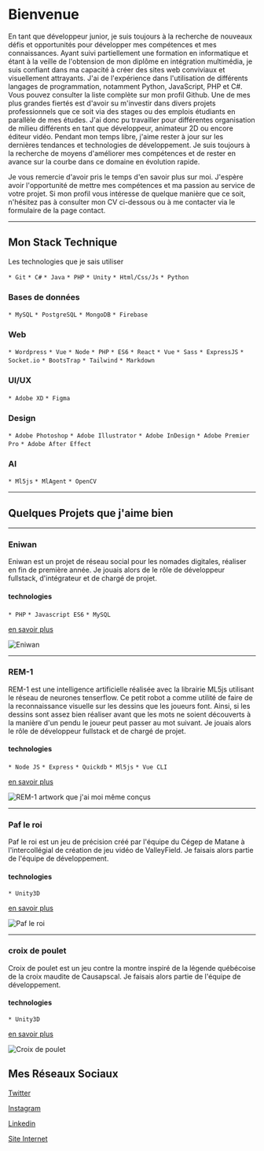 # Bienvenue

En tant que développeur junior, je suis toujours à la recherche de nouveaux défis et opportunités pour développer mes compétences et mes connaissances. Ayant suivi partiellement une formation en informatique et étant à la veille de l'obtension de mon diplôme en intégration multimédia, je suis confiant dans ma capacité à créer des sites web conviviaux et visuellement attrayants. J'ai de l'expérience dans l'utilisation de différents langages de programmation, notamment Python, JavaScript, PHP et C#. Vous pouvez consulter la liste complète sur mon profil Github. Une de mes plus grandes fiertés est d'avoir su m'investir dans divers projets professionnels que ce soit via des stages ou des emplois étudiants en parallèle de mes études. J'ai donc pu travailler pour différentes organisation de milieu différents en tant que développeur, animateur 2D ou encore éditeur vidéo. Pendant mon temps libre, j'aime rester à jour sur les dernières tendances et technologies de développement. Je suis toujours à la recherche de moyens d'améliorer mes compétences et de rester en avance sur la courbe dans ce domaine en évolution rapide.

Je vous remercie d'avoir pris le temps d'en savoir plus sur moi. J'espère avoir l'opportunité de mettre mes compétences et ma passion au service de votre projet. Si mon profil vous intéresse de quelque manière que ce soit, n'hésitez pas à consulter mon CV ci-dessous ou à me contacter via le formulaire de la page contact.

------------------
## Mon Stack Technique
Les technologies que je sais utiliser

`* Git`
`* C#`
`* Java`
`* PHP`
`* Unity`
`* Html/Css/Js`
`* Python`

### Bases de données
`* MySQL`
`* PostgreSQL`
`* MongoDB`
`* Firebase`

### Web
`* Wordpress`
`* Vue`
`* Node`
`* PHP`
`* ES6`
`* React`
`* Vue`
`* Sass`
`* ExpressJS`
`* Socket.io`
`* BootsTrap`
`* Tailwind`
`* Markdown`

### UI/UX
`* Adobe XD`
`* Figma`

### Design
`* Adobe Photoshop`
`* Adobe Illustrator`
`* Adobe InDesign`
`* Adobe Premier Pro`
`* Adobe After Effect`

### AI
`* Ml5js`
`* MlAgent`
`* OpenCV`

------------------
## Quelques Projets que j'aime bien
---------
### Eniwan
Eniwan est un projet de réseau social pour les nomades digitales, réaliser en fin de première année. Je jouais alors de le rôle de développeur fullstack, d'intégrateur et de chargé de projet. 

#### technologies
`* PHP`
`* Javascript ES6`
`* MySQL`

[en savoir plus](https://github.com/WilliamCaouette/efc-projet-multimedia-1)

<img src="http://www.williamcaouette.tech/img/eniwan.png"
     alt="Eniwan"/>
     
---------
### REM-1
REM-1 est une intelligence artificielle réalisée avec la librairie ML5js utilisant le réseau de neurones tenserflow. Ce petit robot a comme utilité de faire de la reconnaissance visuelle sur les dessins que les joueurs font. Ainsi, si les dessins sont assez bien réaliser avant que les mots ne soient découverts à la manière d'un pendu le joueur peut passer au mot suivant. Je jouais alors le rôle de développeur fullstack et de chargé de projet.

#### technologies
`* Node JS`
`* Express`
`* Quickdb`
`* Ml5js`
`* Vue CLI`

[en savoir plus](https://github.com/WilliamCaouette/efc_devw)

<img src="http://www.williamcaouette.tech/img/rem-1%20(2).PNG"
     alt="REM-1"/>
artwork que j'ai moi même conçus

---------
### Paf le roi
Paf le roi est un jeu de précision créé par l'équipe du Cégep de Matane à l'intercollégial de création de jeu vidéo de ValleyField. Je faisais alors partie de l'équipe de développement.

#### technologies
`* Unity3D`

[en savoir plus](https://github.com/Mdaiglevigneault/PAF-LE-ROI)

<img src="http://www.williamcaouette.tech/img/paf-le-roi.PNG"
     alt="Paf le roi"/>

---------
### croix de poulet
Croix de poulet est un jeu contre la montre inspiré de la légende québécoise de la croix maudite de Causapscal. Je faisais alors partie de l'équipe de développement.

#### technologies
`* Unity3D`

[en savoir plus](https://www.youtube.com/watch?v=AZHeijp8AVs&ab_channel=samwil0)

<img src="http://www.williamcaouette.tech/img/croix%20de%20poulet.PNG"
     alt="Croix de poulet"/>



## Mes Réseaux Sociaux
[Twitter](https://twitter.com/WilliamCaouett1)

[Instagram](https://www.instagram.com/williamcaoouette/)

[Linkedin](https://www.linkedin.com/in/william-caouette-979725185/)

[Site Internet](https://williamcaouette.ca/)
